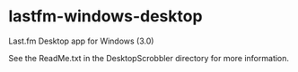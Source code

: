 # lastfm-windows-desktop
Last.fm Desktop app for Windows (3.0)

See the ReadMe.txt in the DesktopScrobbler directory for more information.
